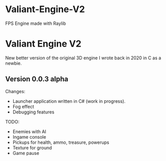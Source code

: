 # Valiant-Engine-V2
FPS Engine made with Raylib
# Valiant Engine V2
New better version of the original 3D engine I wrote back in 2020 in C as a newbie.

## Version 0.0.3 alpha
Changes:
- Launcher application written in C# (work in progress).
- Fog effect
- Debugging features

TODO:
- Enemies with AI
- Ingame console
- Pickups for health, ammo, treasure, powerups
- Texture for ground
- Game pause
